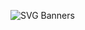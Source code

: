![SVG Banners](https://svg-banners.vercel.app/api?type=glitch&text1=Tree_and_Graph&width=1200&height=200)
